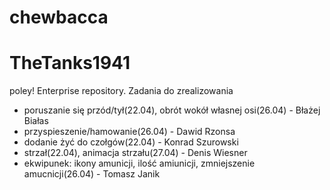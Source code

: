 # chewbacca
# TheTanks1941
poley! Enterprise repository.
Zadania do zrealizowania
- poruszanie się przód/tył(22.04), obrót wokół własnej osi(26.04) - Błażej Białas
- przyspieszenie/hamowanie(26.04) - Dawid Rzonsa
- dodanie żyć do czołgów(22.04) - Konrad Szurowski
- strzał(22.04), animacja strzału(27.04) - Denis Wiesner
- ekwipunek: ikony amunicji, ilość amiunicji, zmniejszenie amucnicji(26.04) - Tomasz Janik 
